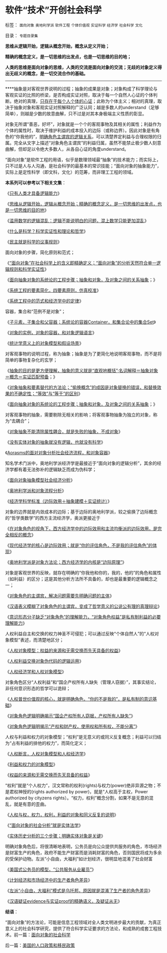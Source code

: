 # 软件“技术”开创社会科学

标签： `面向对象` `奥地利学派` `软件工程` `个体价值观` `实证科学` `经济学` `社会科学` `文化` 

目录： `专题目录集`

**思维从逻辑开始，逻辑从概念开始，概念从定义开始；**

**精确的概念定义，是一切思维的出发点，也是一切思维的目的地；**

**人类的思维是面向对象的思维，人类的交流是面向对象的交流；无歧的对象定义得出无歧义的概念，是一切交流合作的基础。**

****

****抽象是对客观世界说明的过程；抽象的成果是对象；对象构成了科学理论与客观实证的比照的桥梁，是否构成实证对照，取决于每一个自然人心证的个体判断。绝对的真理，[只存在于每个人个体的心证](../../../2010/1/21/人权是价值判断的原子单位.md)；此称为个体主义；相对的真理，取决于抽象对象和客观实证对照解释的广泛认同；越是多数人的understand（足够简单），则越是少数的故意曲解，只不过是对其本身极端主义性质的彰显。



对象无所谓“善恶，好坏”，对象就是一个个的客观事物及其相关的属性；利益作为个体的属性时，取决于维护利益的成本投入的边际（或称边界）。因此对象是有角色的“你我他的”，[明确角色主谓宾的逻辑关系](../../../2009/5/25/走出汉文化“公说公有理”的语言泥潭.md)，可以清楚界定利益与合理权限的归属。完全从文字上描述“对象角色主谓宾”的利益归属，虽然不能禁止极少数人刻意曲解，但却足以令绝大多数人，从各自心证的角度understand。



“面向对象”是软件工程的用语，似乎是数理领域最“抽象”的技术能力；而实际上，只不过是人与人沟通，是社会科学的最基本的常识技能；“面向对象的抽象能力”，实际上是定性科学（即文科，文化）的范筹，而非理工工程的领域。



**本系列可以参考以下相关文集**：

《[只有人类才具备逻辑能力](../../../2011/5/3/只有人类才具备逻辑能力.md)》

《[思维从逻辑开始，逻辑从概念开始；精确的概念定义，是一切思维的出发点，也是一切思维的目的地](../../../2011/5/8/概念的逻辑定义和乱糟糟的智慧.md)》

《[滥用数学的逻辑混乱：逻辑不能说明白的问题，混上数学只能更加混乱](../../../2011/5/14/滥用数学的逻辑混乱.md)》

《[什么是科学？科学实证性和理论和哲学](../../../2009/12/22/什么是科学？科学实证性和理论和哲学.md)》

《[民主就是科学的议事规则](../../../2009/6/17/民主就是科学的议事规则.md)》

面向对象的步骤，简化原则和范式；

《[“面向对象”在社会科学上的含义即精确定义；“面向对象”的分析天然符合单一逻辑规则和科学实证性](../../../2011/5/22/面向对象的社会科学.md)》

《[面向抽象对象的系统论的工程步骤；抽象和对象，及对象之间的关系抽象](../../../2011/2/10/面向抽象对象的经济学分析步骤.md)；》

《[系统工程的要素简化，四要素原则，仿真校准](../../../2009/4/2/要素简化，四要素原则，仿真校准.md)》

《[系统工程中的范式和经济学中的定律](../../../2009/10/23/系统工程中的范式和经济学中的定律.md)》



容器，集合和“范例不是对象”；

《[子元素，子集合和父容器；系统论的容器Container，和集合论中的集合Set](../../../2010/12/22/市场才是经济，经济才是社会.md)》

《[对象的实例，对象的容器，和对象逻辑语言](../../../2009/11/1/对象逻辑标识语义矫饰的“所有权窃据”.md)》

《[统计学意义上的对象模型和假设场景](../../../2009/10/28/统计学意义上的对象模型和假设场景和诡辩.md)》



对客观事物的说明过程，称为抽象；抽象是为了更简化地说明客观事物，而不是将简单的事物复杂化的玄学；

《[抽象的目的是更方便理解，抽象的意义就是“直观地概括”;名词解释＝抽象对象＝概念＝实证匹配预备](../../../2011/3/3/语文也可成科学；沟通的科学.md)；》

《[对象抽象和要素替代的方法论；“偷换概念”的成因是对象替换的错误，和替换效果的不确定性；“等效”与“等于”的区别](../../../2011/3/4/对象抽象，要素替代和偷换概念.md)》

《[面向抽象对象的系统论的工程步骤；抽象和对象，及对象之间的关系抽象](../../../2011/2/10/面向抽象对象的经济学分析步骤.md)；》



对客观事物的抽象，需要剔除无相关的影响；将客观事物抽象为独立的对象，称为“去耦合”；

《[对象抽象不能清除属性耦合，就是失败的抽象，不成对象](../../../2009/10/25/国企的重组，和属性耦合，及失败的抽象.md)》

《[没有实体对象的抽象就没有逻辑，也就没有科学](../../../2011/2/10/没有抽象就没有经济科学和奥卡姆法则.md)》

《[Aorasms的面对对象分析社会经济流程，和对象容器](../../../2009/5/4/使用Aorasms的角色分析社会经济流程.md)》



知名学术门派中，奥地利学派经济学是最接近于“面向对象的逻辑分析”，其余的经济学都有着无法弥补的逻辑缺乏而成为伪科学；

《[面向对象抽象模型社会经济分析](../../../2009/4/1/面向对象抽象模型社会经济分析.md)》

《[奥地利学派和对象流程分析](../../../2009/10/22/奥地利学派和对象流程分析.md)》

《[经济学科学标准（边际效用＋抽象建模＋实证统计）](../../../2011/2/20/经济学科学标准（边际效用＋抽象建模＋实证统计）.md)》



对象的边界就是内敛成本的边际；基于边际的奥地利学派，较之偷换了边际概念的“哲学类数学”的西方主流经济学，奥派更接近于

《[在对象角色的视角下，西方经济学中的边际效用和主流均衡派的边际效用，是完全相反的概念](../../../2011/2/12/瓦尔拉斯和门格尔的边际概念完全相反.md)》

《[现代经济学的核心是边际效用；就是“你的评估角色，不是我的评估角色”的体现](../../../2011/2/20/经济学科学标准（边际效用＋抽象建模＋实证统计）.md)》

《[奥地利学派是对象方法论；西方经济学的内核是“边际原理”](../../../2011/1/1/西方经济学的数学成就计划经济.md)》



对象是客观世界的反映，就存在明确的“你我他和你的，我的，他的”的角色和属性（如利益）的区分；这是其他分析方法所不具备的，却也是最重要的逻辑概念之一；

《[对象角色的主谓宾，解决问题需要先明确问题的主体](../../../2009/5/22/“实”未必为实证，认识对象角色的主谓宾.md)》

《[汉语表义模糊了对象角色的主谓宾，变成了哲学意义的公说公有理的真理辩论](../../../2009/5/25/走出汉文化“公说公有理”的语言泥潭.md)》

《[意识形态分子缺乏“对象角色”的理解能力，“对象角色权益”是私有制利益的必要理解能力](../../../2010/10/15/“对象角色权益”是私有制利益的必要理解能力.md)》



人权利益自主和交换的权力神圣不可侵犯；可以通过反映“个体自然人”的“人权对象模型”表述，而清楚地区分；

《[人权对象模型：权益的来源和无需交换而先天具备的权益](../../../2009/11/3/权益的来源和无需交换而先天具备的权益.md)》

《[人权利益交换对象伪代码的逻辑运用](../../../2009/10/31/人权利益交换对象伪代码逻辑.md)》

《[人权经济学和人权对象模型](../../../2009/10/31/人权经济学和人权对象模型.md)》



对象角色区分“人权利益”和“国企产权所有人缺失（管理人窃据）”，其事实结论，非任何意识形态的哲学可以诡辩；

《[人权普世价值观的核心，就是明确角色，“你的不是我的”，是私有制的意识基础](../../../2011/2/23/哲学制造沟通障碍，哲学制造冲突.md)》

《[对象角色逻辑明确揭示“国企产权所有人窃据，产权所有人缺失”](../../../2009/11/1/对象逻辑标识语义矫饰的“所有权窃据”.md)》

《[对象角色逻辑明揭示“产权和财产权，使用权和所有权，不能分离”](../../../2009/11/1/产权和财产权，使用权和所有权，不能分离.md)》



人权与利益和权力的对象模型；“权利”是无意义的或同义反复概念；利益可以归结为“占有利益的排他的权力”，而简化定义；

《[人权断言，人权对象模型和人权经济学](../../../2009/10/20/人权对象模型和人权经济学.md)》

《[利益和权力的对象模型](../../../2009/10/29/利益和权力的对象模型.md)》

《[权益的来源和无需交换而先天具备的权益](../../../2009/11/3/权益的来源和无需交换而先天具备的权益.md)》



“权利”就是“个人权力”，汉文常称的权利(rights)与权力(power)绝非异源之物；不是君权神授的(rights
authorized by power)，就是“人权高于主权，Power authorized by cityzens
rights）。“权力，权利”概念分割，如果不是无意的混乱，就是有意的歪曲。

《[人权与权，权力，权利，利益的对象和同义反复的说明](../../../2009/11/16/科学，进化论和普世价值观.md)》

《[“面向对象的社会分析”就是实体法学](../../../2010/10/24/罗马法是实体法，中国法是阿拉伯法.md)》

《[实体历史分析的三个步骤；明确实体对象是关键](../../../2010/11/11/实体历史分析,为什么私有制最公平？.md)》



明确对象角色后，将很清晰地表明，公务员是向公众提供共服务的角色，市场经济是财富生产的角色，政府不能生产财富而是消耗财富的角色，否则国民将成为多余的受保护动物。左派“小自由，大福利”如计划经济，很明显地混淆了社会财富

《[美国式公务员的模型，“公共服务从业雇员”](../../../2009/12/6/公务员，即公共服务从业员.md)》

《[计划经济和市场经济中的生产者角色差异](../../../2009/1/22/计划经济和市场经济中的生产者角色差异.md)》

《[左派“小自由，大福利”模式是乌托邦，原因就是混淆了生产者的角色差异](../../../2009/6/19/计划经济创造财富吗？.md)》

《[汉语疑证evidence与实证proof的精确语义，及疑证从无](../../../2009/5/19/疑证与实证的精确语义，及疑证从无.md)》

**结语**：

“面向对象”的方法论，可能是信息工程领域对全人类文明进步最大的贡献，为真正意义上的社会科学研究，提供了符合科学实证要求的方法论，和成熟的成套工程技术。前一篇：[面向对象的社会科学](../../../2011/5/22/面向对象的社会科学.md)

后一篇：[美国的人口政策和移民政策](../../../2011/5/22/美国的人口政策和移民政策.md)